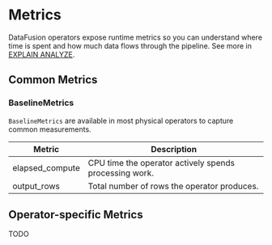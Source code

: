 <!---
  Licensed to the Apache Software Foundation (ASF) under one
  or more contributor license agreements.  See the NOTICE file
  distributed with this work for additional information
  regarding copyright ownership.  The ASF licenses this file
  to you under the Apache License, Version 2.0 (the
  "License"); you may not use this file except in compliance
  with the License.  You may obtain a copy of the License at

    http://www.apache.org/licenses/LICENSE-2.0

  Unless required by applicable law or agreed to in writing,
  software distributed under the License is distributed on an
  "AS IS" BASIS, WITHOUT WARRANTIES OR CONDITIONS OF ANY
  KIND, either express or implied.  See the License for the
  specific language governing permissions and limitations
  under the License.
-->

# Metrics

DataFusion operators expose runtime metrics so you can understand where time is spent and how much data flows through the pipeline. See more in [EXPLAIN ANALYZE](sql/explain.md#explain-analyze).

## Common Metrics

### BaselineMetrics

`BaselineMetrics` are available in most physical operators to capture common measurements.

| Metric             | Description                                               |
| ------------------ | --------------------------------------------------------- |
| elapsed_compute    | CPU time the operator actively spends processing work.    |
| output_rows        | Total number of rows the operator produces.               |

## Operator-specific Metrics

TODO

